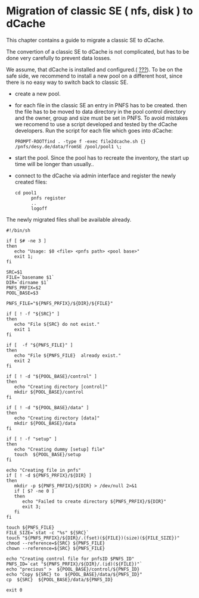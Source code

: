 Migration of classic SE ( nfs, disk ) to dCache
===============================================

This chapter contains a guide to migrate a classic SE to dCache.

The convertion of a classic SE to dCache is not complicated, but has to be done very carefully to prevent data losses.

We assume, that dCache is installed and configured.( [???]). To be on the safe side, we recommend to install a new pool on a different host, since there is no easy way to switch back to classic SE.

-   create a new pool.

-   for each file in the classic SE an entry in PNFS has to be created. then the file has to be moved to data directory in the pool control directory and the owner, group and size must be set in PNFS. To avoid mistakes we recomend to use a script developed and tested by the dCache developers. Run the script for each file which goes into dCache:

        PROMPT-ROOTfind . -type f -exec file2dcache.sh {} /pnfs/desy.de/data/fromSE /pool/pool1 \;

-   start the pool. Since the pool has to recreate the inventory, the start up time will be longer than usually..

-   connect to the dCache via admin interface and register the newly created files:

        cd pool1
              pnfs register
              ..
              logoff


The newly migrated files shall be available already.

    #!/bin/sh

    if [ $# -ne 3 ]
    then
       echo "Usage: $0 <file> <pnfs path> <pool base>"
       exit 1;
    fi

    SRC=$1
    FILE=`basename $1`
    DIR=`dirname $1`
    PNFS_PRFIX=$2
    POOL_BASE=$3

    PNFS_FILE="${PNFS_PRFIX}/${DIR}/${FILE}"

    if [ ! -f "${SRC}" ]
    then
       echo "File ${SRC} do not exist."
       exit 1
    fi

    if [  -f "${PNFS_FILE}" ]
    then
       echo "File ${PNFS_FILE}  already exist."
       exit 2
    fi

    if [ ! -d "${POOL_BASE}/control" ]
    then
       echo "Creating directory [control]"
       mkdir ${POOL_BASE}/control
    fi

    if [ ! -d "${POOL_BASE}/data" ]
    then
       echo "Creating directory [data]"
       mkdir ${POOL_BASE}/data
    fi

    if [ ! -f "setup" ]
    then
       echo "Creating dummy [setup] file"
       touch  ${POOL_BASE}/setup
    fi

    echo "Creating file in pnfs"
    if [ ! -d ${PNFS_PRFIX}/${DIR} ]
    then
       mkdir -p ${PNFS_PRFIX}/${DIR} > /dev/null 2>&1
       if [ $? -ne 0 ]
       then
          echo "Failed to create directory ${PNFS_PRFIX}/${DIR}"
          exit 3;
       fi
    fi

    touch ${PNFS_FILE}
    FILE_SIZE=`stat -c "%s" ${SRC}`
    touch "${PNFS_PRFIX}/${DIR}/.(fset)(${FILE})(size)(${FILE_SIZE})"
    chmod --reference=${SRC} ${PNFS_FILE}
    chown --reference=${SRC} ${PNFS_FILE}

    echo "Creating control file for pnfsID $PNFS_ID"
    PNFS_ID=`cat "${PNFS_PRFIX}/${DIR}/.(id)(${FILE})"`
    echo "precious" >  ${POOL_BASE}/control/${PNFS_ID}
    echo "Copy ${SRC} to  ${POOL_BASE}/data/${PNFS_ID}"
    cp  ${SRC}  ${POOL_BASE}/data/${PNFS_ID}

    exit 0

  [???]: #in-install
